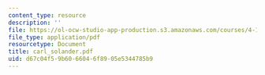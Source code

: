 ```yaml
---
content_type: resource
description: ''
file: https://ol-ocw-studio-app-production.s3.amazonaws.com/courses/4-107-march-portfolio-seminar-fall-2003/d67c04f59b6066046f8905e5344785b9_carl_solander.pdf
file_type: application/pdf
resourcetype: Document
title: carl_solander.pdf
uid: d67c04f5-9b60-6604-6f89-05e5344785b9
---
```

